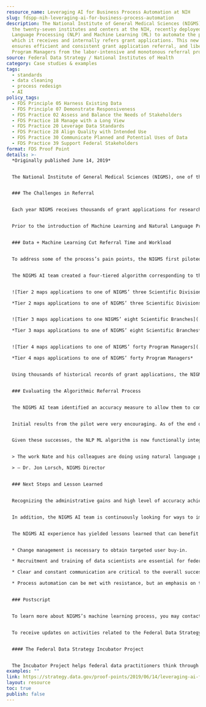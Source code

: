 ```yaml
---
resource_name: Leveraging AI for Business Process Automation at NIH
slug: fdspp-nih-leveraging-ai-for-business-process-automation
description: The National Institute of General Medical Sciences (NIGMS), one of
  the twenty-seven institutes and centers at the NIH, recently deployed Natural
  Language Processing (NLP) and Machine Learning (ML) to automate the process by
  which it receives and internally refers grant applications. This new approach
  ensures efficient and consistent grant application referral, and liberates
  Program Managers from the labor-intensive and monotonous referral process.
source: Federal Data Strategy / National Institutes of Health
category: Case studies & examples
tags:
  - standards
  - data cleaning
  - process redesign
  - AI
policy_tags:
  - FDS Principle 05 Harness Existing Data
  - FDS Principle 07 Demonstrate Responsiveness
  - FDS Practice 02 Assess and Balance the Needs of Stakeholders
  - FDS Practice 18 Manage with a Long View
  - FDS Practice 20 Leverage Data Standards
  - FDS Practice 28 Align Quality with Intended Use
  - FDS Practice 30 Communicate Planned and Potential Uses of Data
  - FDS Practice 39 Support Federal Stakeholders
format: FDS Proof Point
details: >-
  *Originally published June 14, 2019*


  The National Institute of General Medical Sciences (NIGMS), one of the twenty-seven institutes and centers at the NIH, recently deployed Natural Language Processing (NLP) and Machine Learning (ML) to automate the process by which it receives and internally refers grant applications. This new approach ensures efficient and consistent grant application referral, and liberates Program Managers from the labor-intensive and monotonous referral process. This allows them to focus more on high-value work.


  ### The Challenges in Referral


  Each year NIGMS receives thousands of grant applications for research programs that seek to advance an understanding of various biological processes and the role that such processes play in disease prevention, diagnosis, and treatment. Following receipt, each application is internally assigned to a Program Manager (PM), who is a subject matter expert (SME) in the area of research being proposed.


  Prior to the introduction of Machine Learning and Natural Language Processing, each of the NIGMS funding opportunity announcements (FOA) had various scientific points of contact (POCs) who were responsible for receiving and referring (i.e., assigning) the applications made to that FOA to the relevant organizational PMs. This referral of research grant applications is a laborious manual process that takes each POC an average of two to three weeks to complete due to competing, and at times overlapping, responsibilities. Moreover, it is critical that each POC doing the assignment has both institutional and scientific knowledge to determine the appropriate PM to manage the application. Gaining such knowledge entails a significant amount of training time to prepare each POC and PM. Even veteran POCs may occasionally need to spend additional time and effort in considering how to refer a given application.


  ### Data + Machine Learning Cut Referral Time and Workload


  To address some of the process’s pain points, the NIGMS first piloted a machine learning approach to the receipt and referral process in October of 2017. Dr. Nathan Moore, a mathematical statistician in the NIGMS Office of Program Planning, Analysis, and Evaluation, paired his expertise in data science with institutional knowledge from a working group of NIGMS staff to create an NLP ML algorithm capable of receiving and assigning an incoming grant application to the appropriate PMs within the NIGMS.


  The NIGMS AI team created a four-tiered algorithm corresponding to the NIGMS’ organizational structure, with each descending level (tier) more granular than the previous one. Tier 1 is the NIH Institute and Center level and determines if an application is relevant to the mission of NIGMS or not. Assuming an application is indeed relevant to the NIGMS mission, it is then referred to one of NIGMS’ three Scientific Divisions. Underlying these Divisions are eight Scientific Branches. Therefore, at the most granular level, each application is assigned to one of NIGMS’ Scientific Branches and specifically to a PM located therein.


  ![Tier 2 maps applications to one of NIGMS’ three Scientific Divisions](../../assets/media/2019-06-14-image001.jpg "Tier 2 maps applications to one of NIGMS’ three Scientific Divisions")\

  *Tier 2 maps applications to one of NIGMS’ three Scientific Divisions*


  ![Tier 3 maps applications to one NIGMS’ eight Scientific Branches](../../assets/media/2019-06-14-image002.jpg "Tier 3 maps applications to one of NIGMS’ eight Scientific Branches")\

  *Tier 3 maps applications to one of NIGMS’ eight Scientific Branches*


  ![Tier 4 maps applications to one of NIGMS’ forty Program Managers](../../assets/media/2019-06-14-image003.jpg "Tier 4 maps applications to one of NIGMS’ forty Program Managers")\

  *Tier 4 maps applications to one of NIGMS’ forty Program Managers*


  Using thousands of historical records of grant applications, the NIGMS AI team trained the NLP ML algorithm. Written in R, an open source programming language frequently used in data science, the algorithm processed the text of each application and determined associations between the application text and referral choices. Over the course of a year, the algorithm was then tested and refined using a series of pilots for applications made to three different funding opportunities: K99 (Pathway to Independence Awards), R35 (Maximizing Investigators’ Research Awards), and R01 (Research Projects) which is NIH’s most popular grant mechanism.


  ### Evaluating the Algorithmic Referral Process


  The NIGMS AI team identified an accuracy measure to allow them to compare the manual or “human-executed” referral process to the accuracy of the algorithm’s output. Each time a referral is made, the receiving PM must either accept the application, indicating that its topic is indeed part of his/her scientific area, or forward the application to a PM having a more-relevant scientific area to the application in question. The record of these actions serves as an outcome variable or benchmark for judging whether a given classification or routing, at each tier, is correct or incorrect.


  Initial results from the pilot were very encouraging. As of the end of April 2019, the categorization algorithm has been used to automatically assign more than 2000 proposals through all 4 Tiers of the process. For the K99 FOA, the Tier 2 algorithm routed 92% of applications to the correct Scientific Division (i.e. only 8 percent of applications were manually forwarded to a different Division). For the R35 FOA, the Tier 3 algorithm routed 80 percent of the applications to the correct Scientific Branch. Finally, and following a good deal of refinement, the Tier 4 algorithm was capable of routing 84 percent of R01 applications to the correct PM, matching the accuracy rate that manual referrals routinely achieve.


  Given these successes, the NLP ML algorithm is now functionally integrated with existing NIGMS grant application web-based systems and is run nightly to process new applications. Thanks to this integration, the average referral time for an application has been cut from 2-3 weeks to less than one day. Automating the initial application referral process also provides more standardized results, ensuring that institutional knowledge of grant referrals is maintained regardless of staffing changes while simultaneously allowing human experts to focus more of their time on high value work.


  > The work Nate and his colleagues are doing using natural language processing and machine learning is amazing. It’s a great example of how taking the initiative to adapt cutting-edge technologies for our business processes can make government operations significantly more efficient and effective.\

  > — Dr. Jon Lorsch, NIGMS Director


  ### Next Steps and Lesson Learned


  Recognizing the administrative gains and high level of accuracy achieved from NLP ML algorithms, the NIGMS’ senior management team has decided to expand usage of this novel system to five major FOAs that cover about 80 percent of all NIGMS research applications requiring referral.


  In addition, the NIGMS AI team is continuously looking for ways to improve the algorithm’s assignment prediction accuracy. The team is planning, for instance, to allow the algorithm to determine the three most relevant PMs for each application submitted to the NIGMS rather than just a single PM. Doing so will help PMs more easily re-assign applications that are not appropriate for their scientific areas, if needed.


  The NIGMS AI experience has yielded lessons learned that can benefit other grant making agencies when adopting similar innovations:


  * Change management is necessary to obtain targeted user buy-in.

  * Recruitment and training of data scientists are essential for federal agencies to build capacity in using data as a strategic asset to increase the effectiveness and impact of work.

  * Clear and constant communication are critical to the overall success of any process improvement effort.

  * Process automation can be met with resistance, but an emphasis on the ability of staff to focus their time on higher-level, higher-priority work can often mollify or alleviate these concerns.


  ### Postscript


  To learn more about NIGMS’s machine learning process, you may contact Dr. Anna Calcagno, Deputy Director of OPAE/NIGMS/NIH, at [Anna.Calcagno@nih.gov](mailto:Anna.Calcagno@nih.gov).


  To receive updates on activities related to the Federal Data Strategy, please [sign up for the newsletter](https://public.govdelivery.com/accounts/USGSA/subscribers/new?topic_id=USGSA_756).


  #### The Federal Data Strategy Incubator Project


  The Incubator Project helps federal data practitioners think through how to improve government services, enabling the public to get the most out of federal data. This Proof Point and others will highlight the many successes and challenges data innovators face every day, revealing valuable lessons learned to share with data practitioners throughout government.
examples: ""
link: https://strategy.data.gov/proof-points/2019/06/14/leveraging-ai-for-business-process-automation-nih/
layout: resource
toc: true
publish: false
---
```

